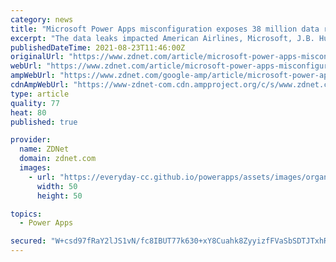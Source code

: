 ```yaml
---
category: news
title: "Microsoft Power Apps misconfiguration exposes 38 million data records"
excerpt: "The data leaks impacted American Airlines, Microsoft, J.B. Hunt and governments of Indiana, Maryland and New York City, says Upguard."
publishedDateTime: 2021-08-23T11:46:00Z
originalUrl: "https://www.zdnet.com/article/microsoft-power-apps-misconfiguration-exposes-38-million-data-records/"
webUrl: "https://www.zdnet.com/article/microsoft-power-apps-misconfiguration-exposes-38-million-data-records/"
ampWebUrl: "https://www.zdnet.com/google-amp/article/microsoft-power-apps-misconfiguration-exposes-38-million-data-records/"
cdnAmpWebUrl: "https://www-zdnet-com.cdn.ampproject.org/c/s/www.zdnet.com/google-amp/article/microsoft-power-apps-misconfiguration-exposes-38-million-data-records/"
type: article
quality: 77
heat: 80
published: true

provider:
  name: ZDNet
  domain: zdnet.com
  images:
    - url: "https://everyday-cc.github.io/powerapps/assets/images/organizations/zdnet.com-50x50.jpg"
      width: 50
      height: 50

topics:
  - Power Apps

secured: "W+csd97fRaY2lJS1vN/fc8IBUT77k630+xY8Cuahk8ZyyizfFVaSbSDTJTxhRdlhlIhopfhCGI8jTwD2q/GxI2XCA3GQBr8dUh8W4F0MSHEzkTGHd+hI3B7b+w3T6UDiz86B9a5LqknRYFgQH6WWb4kcbnqxvcgd9ncUZUCezDhdMTYJwVVQxALIrlodOgb2v+z14Cwaf0ttbq9Arh5AVPCunaq+vAqViWNycVE+G7fAsbiBIm0Da4jU7tI3o++bgbx84oFK/+Eb8R+AQMTR1wJcvbiZhTUYXpy32IFDfZgSLEbIcBF2dB2Itv3kyUVhIRQpT7U4sKydPH/gvbh2RkyYbbSpA2XMuDugFHgNbDM=;yBjbZO1BFR22tNLx8DM9Ig=="
---
```


